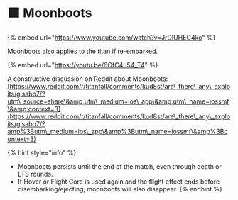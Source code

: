 # 🟩 Moonboots

{% embed url="https://www.youtube.com/watch?v=JrDIUHEG4ko" %}

Moonboots also applies to the titan if re-embarked.

{% embed url="https://youtu.be/6OfC4u54_T4" %}

A constructive discussion on Reddit about Moonboots: [https://www.reddit.com/r/titanfall/comments/kud8st/are\_there\_any\_exploits/gisabo7/?utm\_source=share\&amp;utm\_medium=ios\_app\&amp;utm\_name=iossmf\&amp;context=3](https://www.reddit.com/r/titanfall/comments/kud8st/are\_there\_any\_exploits/gisabo7/?amp%3Butm\_medium=ios\_app\&amp%3Butm\_name=iossmf\&amp%3Bcontext=3)

{% hint style="info" %}
* Moonboots persists until the end of the match, even through death or LTS rounds.
* If Hover or Flight Core is used again and the flight effect ends before disembarking/ejecting, moonboots will also disappear.
{% endhint %}
